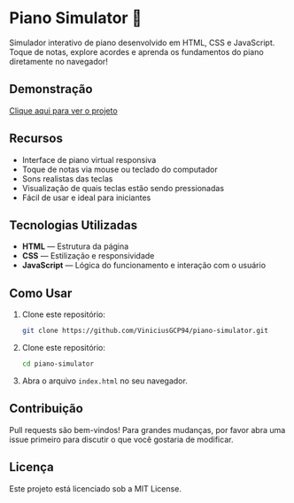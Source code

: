 # Piano Simulator 🎹

Simulador interativo de piano desenvolvido em HTML, CSS e JavaScript. Toque de notas, explore acordes e aprenda os fundamentos do piano diretamente no navegador!

## Demonstração

[Clique aqui para ver o projeto](https://pianosimulator.vercel.app/)

## Recursos

- Interface de piano virtual responsiva
- Toque de notas via mouse ou teclado do computador
- Sons realistas das teclas
- Visualização de quais teclas estão sendo pressionadas
- Fácil de usar e ideal para iniciantes

## Tecnologias Utilizadas

- **HTML** — Estrutura da página
- **CSS** — Estilização e responsividade
- **JavaScript** — Lógica do funcionamento e interação com o usuário

## Como Usar

1. Clone este repositório:
   ```bash
   git clone https://github.com/ViniciusGCP94/piano-simulator.git
    ```
2. Clone este repositório:
   ```bash
   cd piano-simulator
   ```
3. Abra o arquivo `index.html` no seu navegador.

   
## Contribuição
Pull requests são bem-vindos! Para grandes mudanças, por favor abra uma issue primeiro para discutir o que você gostaria de modificar.

## Licença
Este projeto está licenciado sob a MIT License.
